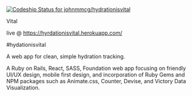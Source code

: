 [ ![Codeship Status for johnmmcg/hydrationisvital](https://app.codeship.com/projects/1be87860-7ec7-0135-11e8-1eaa71c2faee/status?branch=master)](https://app.codeship.com/projects/246083)

Vital

live @ https://hyrdationisvital.herokuapp.com/

#hydationisvital

A web app for clean, simple hydration tracking.

A Ruby on Rails, React, SASS, Foundation web app focusing on friendly UI/UX design, mobile first
design, and incorporation of Ruby Gems and NPM packages such as Animate.css, Counter, Devise, and Victory Data Visualization.
